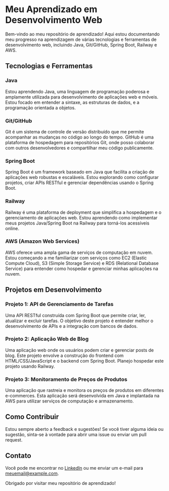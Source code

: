 # Meu Aprendizado em Desenvolvimento Web

Bem-vindo ao meu repositório de aprendizado! Aqui estou documentando meu progresso na aprendizagem de várias tecnologias e ferramentas de desenvolvimento web, incluindo Java, Git/GitHub, Spring Boot, Railway e AWS.

## Tecnologias e Ferramentas

### Java
Estou aprendendo Java, uma linguagem de programação poderosa e amplamente utilizada para desenvolvimento de aplicações web e móveis. Estou focado em entender a sintaxe, as estruturas de dados, e a programação orientada a objetos.

### Git/GitHub
Git é um sistema de controle de versão distribuído que me permite acompanhar as mudanças no código ao longo do tempo. GitHub é uma plataforma de hospedagem para repositórios Git, onde posso colaborar com outros desenvolvedores e compartilhar meu código publicamente.

### Spring Boot
Spring Boot é um framework baseado em Java que facilita a criação de aplicações web robustas e escaláveis. Estou explorando como configurar projetos, criar APIs RESTful e gerenciar dependências usando o Spring Boot.

### Railway
Railway é uma plataforma de deployment que simplifica a hospedagem e o gerenciamento de aplicações web. Estou aprendendo como implementar meus projetos Java/Spring Boot na Railway para torná-los acessíveis online.

### AWS (Amazon Web Services)
AWS oferece uma ampla gama de serviços de computação em nuvem. Estou começando a me familiarizar com serviços como EC2 (Elastic Compute Cloud), S3 (Simple Storage Service) e RDS (Relational Database Service) para entender como hospedar e gerenciar minhas aplicações na nuvem.

## Projetos em Desenvolvimento

### Projeto 1: API de Gerenciamento de Tarefas
Uma API RESTful construída com Spring Boot que permite criar, ler, atualizar e excluir tarefas. O objetivo deste projeto é entender melhor o desenvolvimento de APIs e a integração com bancos de dados.

### Projeto 2: Aplicação Web de Blog
Uma aplicação web onde os usuários podem criar e gerenciar posts de blog. Este projeto envolve a construção do frontend com HTML/CSS/JavaScript e o backend com Spring Boot. Planejo hospedar este projeto usando Railway.

### Projeto 3: Monitoramento de Preços de Produtos
Uma aplicação que rastreia e monitora os preços de produtos em diferentes e-commerces. Esta aplicação será desenvolvida em Java e implantada na AWS para utilizar serviços de computação e armazenamento.

## Como Contribuir

Estou sempre aberto a feedback e sugestões! Se você tiver alguma ideia ou sugestão, sinta-se à vontade para abrir uma issue ou enviar um pull request.

## Contato

Você pode me encontrar no [LinkedIn](https://www.linkedin.com/in/souzaartioli/) ou me enviar um e-mail para [meuemail@example.com](mailto:contatoartioli@gmail.com).

Obrigado por visitar meu repositório de aprendizado!

